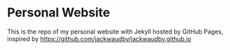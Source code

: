 # Personal Website
This is the repo of my personal website with Jekyll hosted by GitHub Pages, inspired by https://github.com/jackwaudby/jackwaudby.github.io
